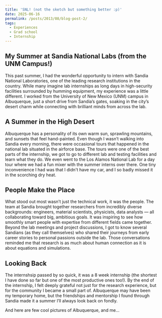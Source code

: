 ```yaml
---
title: 'SNL! (not the sketch but something better :p)'
date: 2025-06-16
permalink: /posts/2013/08/blog-post-2/
tags:
  - Experiences
  - Grad school
  - Internship
---
```


My Summer at Sandia National Labs (from the UNM Campus!)
------
This past summer, I had the wonderful opportunity to intern with Sandia National Laboratories, one of the leading research institutions in the country. 
While many imagine lab internships as long days in high-security facilities surrounded by humming equipment, my experience was a little different. 
I worked from the University of New Mexico (UNM) campus in Albuquerque, just a short drive from Sandia’s gates, soaking in the city’s desert charm while connecting with brilliant minds from across the lab.

A Summer in the High Desert
------
Albuquerque has a personality of its own warm sun, sprawling mountains, and sunsets that feel hand-painted. 
Even though I wasn’t walking into Sandia every morning, there were occasional tours that happened in the national lab situated in the airforce base.
The tours were one of the best parts of the internship, we got to go to different lab and testing facilities and learn what they do.
We even went to the Los Alamos National Lab for a day tour where we had a fun mixer with the summer interns over there.
One tiny inconvenience I had was that I didn't have my car, and I so badly missed it in the scorching dry heat.

People Make the Place
------
What stood out most wasn’t just the technical work, it was the people. 
The team at Sandia brought together researchers from incredibly diverse backgrounds: engineers, material scientists, physicists, data analysts — all collaborating toward big, ambitious goals. 
It was inspiring to see how smoothly smart people with expertise from different fields came together.
Beyond the lab meetings and project discussions, I got to know several Sandians (as they call themselves) who shared their journeys from early career stories to personal passions outside the lab. 
Those conversations reminded me that research is as much about human connection as it is about equations and simulations.


Looking Back
------
The internshsip passed by so quick, it was a 8 week internship (the shortest I have done so far but one of the most productive ones too!).
By the end of the internship, I felt deeply grateful not just for the research experience, but for the community I became a small part of. 
Albuquerque may have been my temporary home, but the friendships and mentorship I found through Sandia made it a summer I’ll always look back on fondly.

And here are few cool pictures of Albuquerque, and me...











